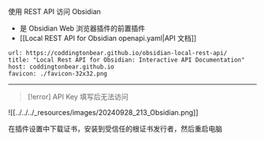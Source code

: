 使用 REST API 访问 Obsidian

- 是 Obsidian Web 浏览器插件的前置插件
- [[Local REST API for Obsidian openapi.yaml|API 文档]]

```cardlink
url: https://coddingtonbear.github.io/obsidian-local-rest-api/
title: "Local Rest API for Obsidian: Interactive API Documentation"
host: coddingtonbear.github.io
favicon: ./favicon-32x32.png
```

--- 
> [!error] API Key 填写后无法访问

![[../../../_resources/images/20240928_213_Obsidian.png]]

在插件设置中下载证书，安装到受信任的根证书发行者，然后重启电脑